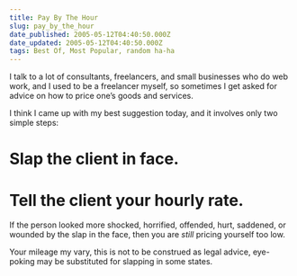 ```yaml
---
title: Pay By The Hour
slug: pay_by_the_hour
date_published: 2005-05-12T04:40:50.000Z
date_updated: 2005-05-12T04:40:50.000Z
tags: Best Of, Most Popular, random ha-ha
---
```


I talk to a lot of consultants, freelancers, and small businesses who do web work, and I used to be a freelancer myself, so sometimes I get asked for advice on how to price one’s goods and services.

I think I came up with my best suggestion today, and it involves only two simple steps:

# Slap the client in face.

# Tell the client your hourly rate.

If the person looked more shocked, horrified, offended, hurt, saddened, or wounded by the slap in the face, then you are *still* pricing yourself too low.

Your mileage my vary, this is not to be construed as legal advice, eye-poking may be substituted for slapping in some states.
